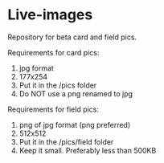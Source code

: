 # Live-images
Repository for beta card and field pics. 

Requirements for card pics:

1. jpg format
2. 177x254
3. Put it in the /pics folder
4. Do NOT use a png renamed to jpg

Requirements for field pics:

1. png of jpg format (png preferred)
2. 512x512
3. Put it in the /pics/field folder
4. Keep it small. Preferably less than 500KB
